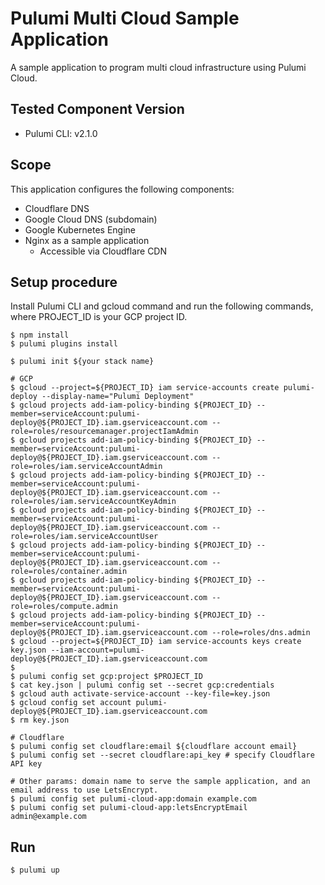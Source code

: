 # Pulumi Multi Cloud Sample Application

A sample application to program multi cloud infrastructure using Pulumi Cloud.

## Tested Component Version

* Pulumi CLI: v2.1.0

## Scope

This application configures the following components:

* Cloudflare DNS
* Google Cloud DNS (subdomain)
* Google Kubernetes Engine
* Nginx as a sample application
  * Accessible via Cloudflare CDN


## Setup procedure

Install Pulumi CLI and gcloud command and run the following commands, where PROJECT\_ID is your GCP project ID.

```
$ npm install
$ pulumi plugins install

$ pulumi init ${your stack name}

# GCP
$ gcloud --project=${PROJECT_ID} iam service-accounts create pulumi-deploy --display-name="Pulumi Deployment"
$ gcloud projects add-iam-policy-binding ${PROJECT_ID} --member=serviceAccount:pulumi-deploy@${PROJECT_ID}.iam.gserviceaccount.com --role=roles/resourcemanager.projectIamAdmin
$ gcloud projects add-iam-policy-binding ${PROJECT_ID} --member=serviceAccount:pulumi-deploy@${PROJECT_ID}.iam.gserviceaccount.com --role=roles/iam.serviceAccountAdmin
$ gcloud projects add-iam-policy-binding ${PROJECT_ID} --member=serviceAccount:pulumi-deploy@${PROJECT_ID}.iam.gserviceaccount.com --role=roles/iam.serviceAccountKeyAdmin
$ gcloud projects add-iam-policy-binding ${PROJECT_ID} --member=serviceAccount:pulumi-deploy@${PROJECT_ID}.iam.gserviceaccount.com --role=roles/iam.serviceAccountUser
$ gcloud projects add-iam-policy-binding ${PROJECT_ID} --member=serviceAccount:pulumi-deploy@${PROJECT_ID}.iam.gserviceaccount.com --role=roles/container.admin
$ gcloud projects add-iam-policy-binding ${PROJECT_ID} --member=serviceAccount:pulumi-deploy@${PROJECT_ID}.iam.gserviceaccount.com --role=roles/compute.admin
$ gcloud projects add-iam-policy-binding ${PROJECT_ID} --member=serviceAccount:pulumi-deploy@${PROJECT_ID}.iam.gserviceaccount.com --role=roles/dns.admin
$ gcloud --project=${PROJECT_ID} iam service-accounts keys create key.json --iam-account=pulumi-deploy@${PROJECT_ID}.iam.gserviceaccount.com
$ 
$ pulumi config set gcp:project $PROJECT_ID
$ cat key.json | pulumi config set --secret gcp:credentials
$ gcloud auth activate-service-account --key-file=key.json
$ gcloud config set account pulumi-deploy@${PROJECT_ID}.iam.gserviceaccount.com
$ rm key.json

# Cloudflare
$ pulumi config set cloudflare:email ${cloudflare account email}
$ pulumi config set --secret cloudflare:api_key # specify Cloudflare API key

# Other params: domain name to serve the sample application, and an email address to use LetsEncrypt.
$ pulumi config set pulumi-cloud-app:domain example.com
$ pulumi config set pulumi-cloud-app:letsEncryptEmail admin@example.com
```

## Run

```
$ pulumi up
```
